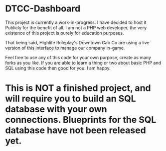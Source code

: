 # DTCC-Dashboard

This project is currently a work-in-progress. I have decided to host it Publicly for the benefit of all. 
I am not a PHP web developer, the very existence of this project is purely for education purposes.

That being said, Highlife Roleplay's Downtown Cab Co are using a live version of this interface to manage our company in-game.

Feel free to use any of this code for your own purpose, create as many forks as you like.
If you are able to learn a thing or two about basic PHP and SQL using this code then good for you. I am happy.

# This is NOT a finished project, and will require you to build an SQL database with your own connections. Blueprints for the SQL database have not been released yet.
